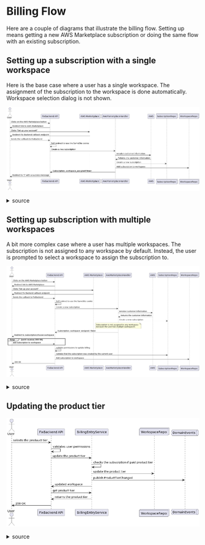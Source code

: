 
# Billing Flow

Here are a couple of diagrams that illustrate the billing flow. Setting up means getting a new AWS Marketplace subscription or doing the same flow with an existing subscription. 


## Setting up a subscription with a single workspace

Here is the base case where a user has a single workspace. The assignment of the subscription to the workspace is done automatically. Workspace selection dialog is not shown.

![diagram](images/subscription_setup_single_workspace.png)

<details>

<summary>source</summary>

```plantuml
@startuml subscription_setup_single_workspace

actor User as U
participant "FixBackend API" as FB
participant "AWS Marketplace" as AMP
participant AwsMarketplaceHandler as AH
participant AWS as AWS
collections SubscriptionRepo as S
collections WorkspaceRepo as WS

U -> FB: Clicks on the AWS Marketplace button
FB -> U: Redirect link to AWS Marketplace
U -> AMP: Clicks "Set up your account"
AMP -> U: Redirect Fix Backend callback endpoint
U -> FB: Sends the callback to FixBackend
FB -> FB: Self-redirect to use the SameSite cookie
FB -> AH: Create a new subscription
AH -> AWS: Resolve customer information
AWS -> AH: Returns the customer information
AH -> S: Create a new subscription
AH -> WS: Add subscription to workspace
AH -> FB: (subscription, workspace_assigned=true)
FB -> U: Redirect to "/" with a success message
@enduml
```

</details>

## Setting up subscription with multiple workspaces

A bit more complex case where a user has multiple workspaces. The subscription is not assigned to any workspace by default. Instead, the user is prompted to select a workspace to assign the subscription to.


![diagram](images/subscription_setup_multiple_workspaces.png)

<details>

<summary>source</summary>

```plantuml
@startuml subscription_setup_multiple_workspaces

actor User as U
participant "FixBackend API" as FB
participant "AWS Marketplace" as AMP
participant AwsMarketplaceHandler as AH
participant AWS as AWS
collections SubscriptionRepo as S
collections WorkspaceRepo as WS

U -> FB: Clicks on the AWS Marketplace button
FB -> U: Redirect link to AWS Marketplace
U -> AMP: Clicks "Set up your account"
AMP -> U: Redirect Fix Backend callback endpoint
U -> FB: Sends the callback to FixBackend
FB -> FB: Self-redirect to use the SameSite cookie
FB -> AH: Create a new subscription
AH -> AWS: Resolve customer information
AWS -> AH: Returns the customer information
AH -> S: Create a new subscription
note over AH: Subscription is not assigned to any workspace \nbecause the user has multiple workspaces
AH -> FB: (subscription, workspace_assigned=false)
FB -> U: Redirect to /subscription/choose-workspace
loop until receives 200 OK
    U -> FB: add subscription to workspace
end
FB -> FB: validate permissions to update billing
FB -> S: validate that the subscription was created by the current user
FB -> WS: Add subscription to workspace
FB -> U: 200 OK
@enduml
```

</details>

## Updating the product tier


![diagram](images/product_tier_update.png)

<details>

<summary>source</summary>

```plantuml
@startuml product_tier_update

actor User as U
participant "FixBackend API" as FB
participant "BillingEntryService" as B
collections WorkspaceRepo as WS
queue DomainEvents as Q

U -> FB: selects the produuct tier
FB -> FB: validates user permissions
FB -> B: update the product tier
B -> B: checks the subscription if paid product tier
B -> WS: update the product tier
B -> Q: publish ProductTierChanged
B -> FB: updated workspace
FB -> B: get product tier
B -> FB: returns the product tier
FB -> U: 200 OK

@enduml
```

</details>